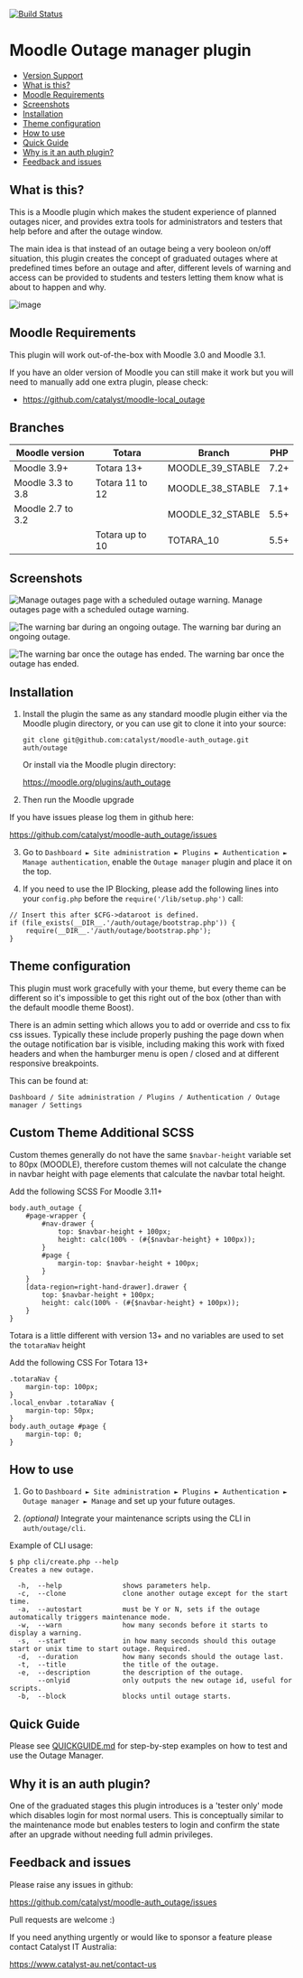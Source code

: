[![Build Status](https://github.com/catalyst/moodle-auth_outage/workflows/Run%20all%20tests%20for%20Moodle%2039+/badge.svg)](https://github.com/catalyst/moodle-auth_outage/actions)

# Moodle Outage manager plugin
* [Version Support](#version-support)
* [What is this?](#what-is-this)
* [Moodle Requirements](#moodle-requirements)
* [Screenshots](#screenshots)
* [Installation](#installation)
* [Theme configuration](#theme-configuration)
* [How to use](#how-to-use)
* [Quick Guide](#quick-guide)
* [Why is it an auth plugin?](#why-it-is-an-auth-plugin)
* [Feedback and issues](#feedback-and-issues)

What is this?
-------------

This is a Moodle plugin which makes the student experience of planned outages nicer,
and provides extra tools for administrators and testers that help before and after the
outage window.

The main idea is that instead of an outage being a very booleon on/off situation,
this plugin creates the concept of graduated outages where at predefined times before
an outage and after, different levels of warning and access can be provided to students
and testers letting them know what is about to happen and why.

![image](https://user-images.githubusercontent.com/187449/149717343-1d2c5237-dbc6-4d2a-a08c-2bdb343e87d2.png)

Moodle Requirements
-------------------

This plugin will work out-of-the-box with Moodle 3.0 and Moodle 3.1.

If you have an older version of Moodle you can still make it work but you will
need to manually add one extra plugin, please check:
* https://github.com/catalyst/moodle-local_outage

Branches
--------
| Moodle version     | Totara          | Branch           | PHP  |
| ------------------ | --------------- | ---------------- | ---- |
| Moodle 3.9+        | Totara 13+      | MOODLE_39_STABLE | 7.2+ |
| Moodle 3.3 to 3.8  | Totara 11 to 12 | MOODLE_38_STABLE | 7.1+ |
| Moodle 2.7 to 3.2  |                 | MOODLE_32_STABLE | 5.5+ |
|                    | Totara up to 10 | TOTARA_10        | 5.5+ |

Screenshots
-----------

![Manage outages page with a scheduled outage warning.](docs/2016-09-28_screenshot_warning.png?raw=true)
Manage outages page with a scheduled outage warning.

![The warning bar during an ongoing outage.](docs/2016-09-28_screenshot_ongoing.png?raw=true)
The warning bar during an ongoing outage.

![The warning bar once the outage has ended.](docs/2016-09-28_screenshot_ended.png?raw=true)
The warning bar once the outage has ended.

Installation
------------

1. Install the plugin the same as any standard moodle plugin either via the
Moodle plugin directory, or you can use git to clone it into your source:

     `git clone git@github.com:catalyst/moodle-auth_outage.git auth/outage`

    Or install via the Moodle plugin directory:
    
     https://moodle.org/plugins/auth_outage

2. Then run the Moodle upgrade

If you have issues please log them in github here:

https://github.com/catalyst/moodle-auth_outage/issues

3. Go to `Dashboard ► Site administration ► Plugins ► Authentication ► Manage authentication`,
enable the `Outage manager` plugin and place it on the top.

4. If you need to use the IP Blocking, please add the following lines into your `config.php`
before the `require('/lib/setup.php')` call:

```
// Insert this after $CFG->dataroot is defined.
if (file_exists(__DIR__.'/auth/outage/bootstrap.php')) {
    require(__DIR__.'/auth/outage/bootstrap.php');
}
```

Theme configuration
-------------------

This plugin must work gracefully with your theme, but every theme can be different so it's impossible to get this right out of the box (other than with the default moodle theme Boost).

There is an admin setting which allows you to add or override and css to fix css issues. Typically these include properly pushing the page down when the outage notification bar is visible, including making this work with fixed headers and when the hamburger menu is open / closed and at different responsive breakpoints.

This can be found at:

`Dashboard / Site administration / Plugins / Authentication / Outage manager / Settings`



Custom Theme Additional SCSS
-------------------

Custom themes generally do not have the same `$navbar-height` variable set to 80px (MOODLE), therefore custom themes will not calculate the change in navbar height with page elements that calculate the navbar total height. 

Add the following SCSS For Moodle 3.11+

```
body.auth_outage {
    #page-wrapper {
        #nav-drawer {
            top: $navbar-height + 100px;
            height: calc(100% - (#{$navbar-height} + 100px));
        }
        #page {
            margin-top: $navbar-height + 100px;
        }
    }
    [data-region=right-hand-drawer].drawer {
        top: $navbar-height + 100px;
        height: calc(100% - (#{$navbar-height} + 100px));
    } 
}
```

Totara is a little different with version 13+ and no variables are used to set the `totaraNav` height 

Add the following CSS For Totara 13+

```
.totaraNav {
    margin-top: 100px;
}
.local_envbar .totaraNav {
    margin-top: 50px;
}
body.auth_outage #page {
    margin-top: 0;
}
```



How to use
----------

1. Go to `Dashboard ► Site administration ► Plugins ► Authentication ► Outage manager ► Manage` and set up your future outages.

2. *(optional)* Integrate your maintenance scripts using the CLI in `auth/outage/cli`.

Example of CLI usage:
```
$ php cli/create.php --help
Creates a new outage.

  -h,  --help               shows parameters help.
  -c,  --clone              clone another outage except for the start time.
  -a,  --autostart          must be Y or N, sets if the outage automatically triggers maintenance mode.
  -w,  --warn               how many seconds before it starts to display a warning.
  -s,  --start              in how many seconds should this outage start or unix time to start outage. Required.
  -d,  --duration           how many seconds should the outage last.
  -t,  --title              the title of the outage.
  -e,  --description        the description of the outage.
       --onlyid             only outputs the new outage id, useful for scripts.
  -b,  --block              blocks until outage starts.
```

Quick Guide
-----------

Please see [QUICKGUIDE.md](QUICKGUIDE.md) for step-by-step examples on
how to test and use the Outage Manager.

Why it is an auth plugin?
-------------------------

One of the graduated stages this plugin introduces is a 'tester only' mode which disables login for most normal users. This is conceptually similar to the maintenance mode but enables testers to login and confirm the state after an upgrade without needing full admin privileges. 


Feedback and issues
-------------------

Please raise any issues in github:

https://github.com/catalyst/moodle-auth_outage/issues

Pull requests are welcome :)

If you need anything urgently or would like to sponsor a feature please contact Catalyst IT Australia:

https://www.catalyst-au.net/contact-us
